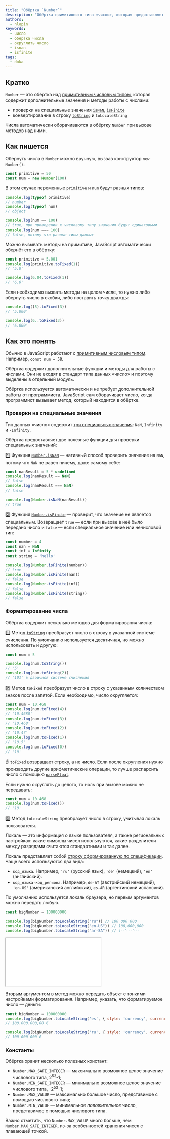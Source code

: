 ```yaml
---
title: "Обёртка `Number`"
description: "Обёртка примитивного типа «число», которая предоставляет дополнительные методы работы с числами"
authors:
  - nlopin
keywords:
  - число
  - обёртка числа
  - округлить число
  - isnan
  - isfinite
tags:
  - doka
---
```


## Кратко

`Number` — это обёртка над [примитивным числовым типом](/js/number), которая содержит дополнительные значения и методы работы с числами:

- проверки на специальные значения [`isNaN`](/js/number-is-nan), [`isFinite`](/js/number-isfinite)
- конвертирование в строку [`toString`](/js/number-tostring) и `toLocaleString`

Числа автоматически оборачиваются в обёртку `Number` при вызове методов над ними.

## Как пишется

Обернуть числа в `Number` можно вручную, вызвав конструктор `new Number()`:

```js
const primitive = 50
const num = new Number(100)
```

В этом случае переменные `primitive` и `num` будут разных типов:

```js
console.log(typeof primitive)
// number
console.log(typeof num)
// object

console.log(num == 100)
// true, при приведении к числовому типу значения будут одинаковыми
console.log(num === 100)
// false, потому что разные типы данных
```

Можно вызывать методы на примитиве, JavaScript автоматически обернёт его в обёртку:

```js
const primitive = 5.001
console.log(primitive.toFixed(1))
// '5.0'

console.log(6.04.toFixed(1))
// '6.0'
```

Если необходимо вызвать методы на целом числе, то нужно либо обернуть число в скобки, либо поставить точку дважды:

```js
console.log((5).toFixed(3))
// '5.000'

console.log(6..toFixed(3))
// '6.000'

```

## Как это понять

Обычно в JavaScript работают с [примитивным числовым типом](/js/number). Например, `const num = 58`.

Обёртка содержит дополнительные функции и методы для работы с числами. Они не входят в стандарт типа данных «число» и поэтому выделены в отдельный модуль.

Обёртка используется автоматически и не требует дополнительной работы от программиста. JavaScript сам оборачивает число, когда программист вызывает метод, который находится в обёртке.

### Проверки на специальные значения

Тип данных «число» содержит [три специальных значения](/js/number/#specialnye-znacheniya): `NaN`, `Infinity` и `-Infinity`.

Обёртка предоставляет две полезные функции для проверки специальных значений:

1️⃣ Функция [`Number.isNaN`](/js/number-is-nan) — нативный способ проверить значение на `NaN`, потому что `NaN` не равен ничему, даже самому себе:

```js
const nanResult = 5 * undefined
console.log(nanResult == NaN)
// false
console.log(nanResult === NaN)
// false

console.log(Number.isNaN(nanResult))
// true
```

2️⃣ Функция [`Number.isFinite`](/js/number-isfinite) — проверит, что значение не является специальным. Возвращает `true` — если при вызове в неё было передано число и `false` — если специальное значение или нечисловой тип:

```js
const number = 4
const nan = NaN
const inf = Infinity
const string = 'hello'

console.log(Number.isFinite(number))
// true
console.log(Number.isFinite(nan))
// false
console.log(Number.isFinite(inf))
// false
console.log(Number.isFinite(string))
// false

```

### Форматирование числа

Обёртка содержит несколько методов для форматирования числа:

1️⃣ Метод [`toString`](/js/number-tostring) преобразует число в строку в указанной системе счисления. По умолчанию используется десятичная, но можно использовать и другую:

```js
const num = 5

console.log(num.toString())
// '5'
console.log(num.toString(2))
// '101' в двоичной системе счисления
```

2️⃣ Метод `toFixed` преобразует число в строку с указанным количеством знаков после запятой. Если необходимо, число округляется:

```js
const num = 10.468
console.log(num.toFixed(4))
// '10.4680'
console.log(num.toFixed(3))
// '10.468'
console.log(num.toFixed(2))
// '10.47'
console.log(num.toFixed(1))
// '10.5'
console.log(num.toFixed(0))
// '10'
```

<aside>

☝️ `toFixed` возвращает строку, а не число. Если после округления нужно производить другие арифметические операции, то лучше распарсить число с помощью [`parseFloat`](/js/parsefloat).

</aside>

Если нужно округлять до целого, то ноль при вызове можно не передавать:

```js
const num = 10.468
console.log(num.toFixed())
// '10'
```

3️⃣ Метод `toLocaleString` преобразует число в строку, учитывая локаль пользователя.

Локаль — это информация о языке пользователя, а также региональных настройках: какие символы чисел используются, какие разделители между разрядами считаются стандартными и так далее.

Локаль представляет собой [строку сформированную по спецификации](https://datatracker.ietf.org/doc/html/rfc5646). Чаще всего используются два вида:

- `код_языка`. Например, `'ru'` (русский язык), `'de'` (немецкий), `'en'` (английский).
- `код_языка-код_региона`. Например, `de-AT` (австрийский немецкий), `'en-US'` (американский английский), `es-AR` (аргентинский испанский).

По умолчанию используется локаль браузера, но первым аргументов можно передать любую.

```js
const bigNumber = 100000000

console.log(bigNumber.toLocaleString("ru")) // 100 000 000
console.log(bigNumber.toLocaleString("en-US")) // 100,000,000
console.log(bigNumber.toLocaleString("ar-SA")) // ١٠٠٬٠٠٠٬٠٠٠
```

<iframe title="Number - метод toLocaleString" src="demos/number-format/" height="150"></iframe>

Вторым аргументом в метод можно передать объект с тонкими настройками форматирования. Например, указать, что форматируемое число — деньги:

```js
const bigNumber = 100000000
console.log(bigNumber.toLocaleString('es', { style: 'currency', currency: 'EUR' }))
// 100.000.000,00 €

console.log(bigNumber.toLocaleString('ru', { style: 'currency', currency: 'RUB', minimumFractionDigits: 0 }))
// 100 000 000 ₽
```

### Константы

Обёртка хранит несколько полезных констант:

- `Number.MAX_SAFE_INTEGER` — максимально возможное целое значение числового типа, 2<sup>53</sup>-1;
- `Number.MIN_SAFE_INTEGER` — минимально возможное целое значение числового типа, -2<sup>53</sup>-1;
- `Number.MAX_VALUE` — максимально большое число, представимое с помощью числового типа;
- `Number.MIN_VALUE` — минимальное _положительное_ число, представимое с помощью числового типа.

Важно отметить, что `Number.MAX_VALUE` много больше, чем `Number.MAX_SAFE_INTEGER`, из-за особенностей хранения чисел с плавающей точкой.
